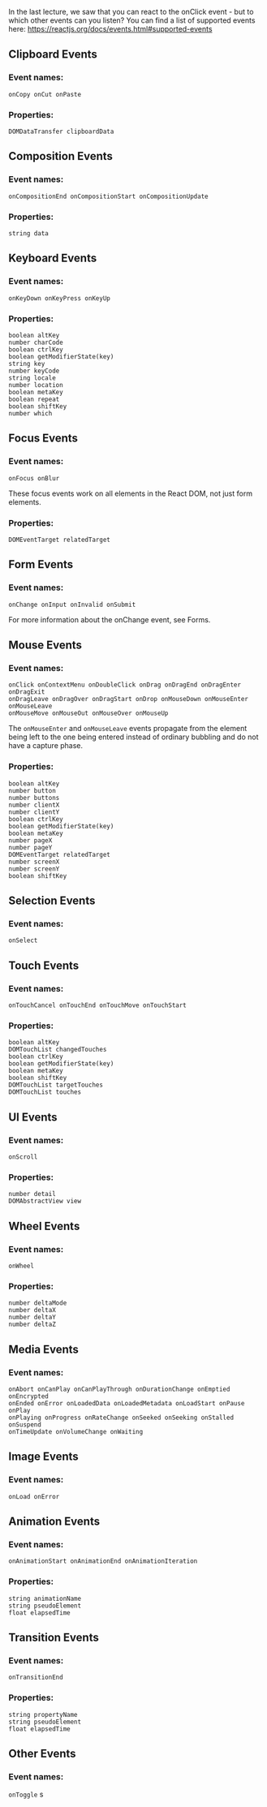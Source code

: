 In the last lecture, we saw that you can react to the onClick event - but to which other events can you listen? You can find a list of supported events here: https://reactjs.org/docs/events.html#supported-events

## Clipboard Events
### Event names:

`onCopy onCut onPaste`

### Properties:

`DOMDataTransfer clipboardData`

## Composition Events

### Event names:

`onCompositionEnd onCompositionStart onCompositionUpdate`

### Properties:

`string data`

## Keyboard Events

### Event names:

`onKeyDown onKeyPress onKeyUp`

### Properties:

```
boolean altKey
number charCode
boolean ctrlKey
boolean getModifierState(key)
string key
number keyCode
string locale
number location
boolean metaKey
boolean repeat
boolean shiftKey
number which
```

## Focus Events

### Event names:

`onFocus onBlur`

These focus events work on all elements in the React DOM, not just form elements.

### Properties:

`DOMEventTarget relatedTarget`

## Form Events

### Event names:

`onChange onInput onInvalid onSubmit`

For more information about the onChange event, see Forms.

## Mouse Events

### Event names:

```
onClick onContextMenu onDoubleClick onDrag onDragEnd onDragEnter onDragExit
onDragLeave onDragOver onDragStart onDrop onMouseDown onMouseEnter onMouseLeave
onMouseMove onMouseOut onMouseOver onMouseUp
```

The `onMouseEnter` and `onMouseLeave` events propagate from the element being left to the one being entered instead of ordinary bubbling and do not have a capture phase.

### Properties:

```
boolean altKey
number button
number buttons
number clientX
number clientY
boolean ctrlKey
boolean getModifierState(key)
boolean metaKey
number pageX
number pageY
DOMEventTarget relatedTarget
number screenX
number screenY
boolean shiftKey
```

## Selection Events


### Event names:

`onSelect`

## Touch Events

### Event names:

`onTouchCancel onTouchEnd onTouchMove onTouchStart`

### Properties:

```
boolean altKey
DOMTouchList changedTouches
boolean ctrlKey
boolean getModifierState(key)
boolean metaKey
boolean shiftKey
DOMTouchList targetTouches
DOMTouchList touches
```

## UI Events

### Event names:

`onScroll`

### Properties:

```
number detail
DOMAbstractView view
```

## Wheel Events

### Event names:

`onWheel`

### Properties:

```
number deltaMode
number deltaX
number deltaY
number deltaZ
```

## Media Events

### Event names:

```
onAbort onCanPlay onCanPlayThrough onDurationChange onEmptied onEncrypted
onEnded onError onLoadedData onLoadedMetadata onLoadStart onPause onPlay
onPlaying onProgress onRateChange onSeeked onSeeking onStalled onSuspend
onTimeUpdate onVolumeChange onWaiting
```

## Image Events

### Event names:

`onLoad onError`

## Animation Events

### Event names:

`onAnimationStart onAnimationEnd onAnimationIteration`

### Properties:

```
string animationName
string pseudoElement
float elapsedTime
```

## Transition Events

### Event names:

`onTransitionEnd`

### Properties:

```
string propertyName
string pseudoElement
float elapsedTime
```

## Other Events

### Event names:

`onToggle`
s